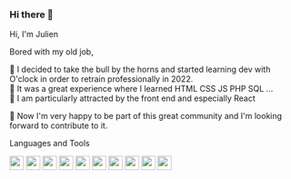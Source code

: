 ### Hi there 👋

Hi, I'm Julien

Bored with my old job,

💬 I decided to take the bull by the horns and started learning dev with O'clock in order to retrain professionally in 2022.  
🤗 It was a great experience where I learned HTML CSS JS PHP SQL ...  
💖 I am particularly attracted by the front end and especially React

👯 Now I'm very happy to be part of this great community and I'm looking forward to contribute to it.

Languages and Tools

<img src="https://cdn.jsdelivr.net/gh/devicons/devicon/icons/vscode/vscode-original.svg" width="25px" /> <img src="https://cdn.jsdelivr.net/gh/devicons/devicon/icons/html5/html5-original.svg" width="25px"/> <img src="https://cdn.jsdelivr.net/gh/devicons/devicon/icons/css3/css3-original.svg" width="25px" /> <img src="https://cdn.jsdelivr.net/gh/devicons/devicon/icons/javascript/javascript-original.svg" width="25px" /> <img src="https://cdn.jsdelivr.net/gh/devicons/devicon/icons/react/react-original.svg" width="25px" /> <img src="https://cdn.jsdelivr.net/gh/devicons/devicon/icons/bootstrap/bootstrap-original.svg" width="25px" /> <img src="https://cdn.jsdelivr.net/gh/devicons/devicon/icons/tailwindcss/tailwindcss-plain.svg" width="25px" /> <img src="https://cdn.jsdelivr.net/gh/devicons/devicon/icons/php/php-original.svg" width="25px" /> <img src="https://cdn.jsdelivr.net/gh/devicons/devicon/icons/laravel/laravel-plain.svg" width="25px" /> <img src="https://cdn.jsdelivr.net/gh/devicons/devicon/icons/mysql/mysql-original.svg" width="25px" />